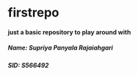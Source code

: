 # firstrepo
#### just a basic repository to play around with
##### Name: Supriya Panyala Rajaiahgari
##### SID: S566492
